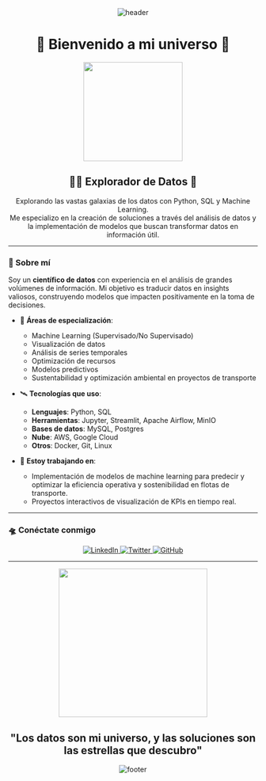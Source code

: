 

<!-- HEADER -->
<div align="center" width="100">
  <img src="https://capsule-render.vercel.app/api?color=0:1408d0,50:0860d0,100:08c4d0&height=250&section=header&text=David%20(David-I-X)&fontSize=30&type=waving&fontColor=fefefe&&animation=fadeIn"
  alt="header"/>
</div>
      <h1 align="center">🌌 Bienvenido a mi universo 🌌</h1>

<p align="center">
  <img src="https://media.giphy.com/media/QbumCX9HFFDQA/giphy.gif" width="200">
</p>

<h2 align="center">👨‍🚀 Explorador de Datos 🚀</h2>

<p align="center">
  Explorando las vastas galaxias de los datos con Python, SQL y Machine Learning.
  <br>Me especializo en la creación de soluciones a través del análisis de datos y la implementación de modelos que buscan transformar datos en información útil.
</p>

---

### 🚀 Sobre mí

Soy un **científico de datos** con experiencia en el análisis de grandes volúmenes de información. Mi objetivo es traducir datos en insights valiosos, construyendo modelos que impacten positivamente en la toma de decisiones.

- 🌌 **Áreas de especialización**:
  - Machine Learning (Supervisado/No Supervisado)
  - Visualización de datos
  - Análisis de series temporales
  - Optimización de recursos
  - Modelos predictivos
  - Sustentabilidad y optimización ambiental en proyectos de transporte

- 🛰️ **Tecnologías que uso**:
  - **Lenguajes**: Python, SQL
  - **Herramientas**: Jupyter, Streamlit, Apache Airflow, MinIO
  - **Bases de datos**: MySQL, Postgres
  - **Nube**: AWS, Google Cloud
  - **Otros**: Docker, Git, Linux

- 🌌 **Estoy trabajando en**:
  - Implementación de modelos de machine learning para predecir y optimizar la eficiencia operativa y sostenibilidad en flotas de transporte.
  - Proyectos interactivos de visualización de KPIs en tiempo real.

---

### 🛸 Conéctate conmigo

<p align="center">
  <a href="https://www.linkedin.com/in/tu-perfil" target="_blank">
    <img src="https://img.shields.io/badge/-LinkedIn-%230077B5?style=for-the-badge&logo=linkedin&logoColor=white" alt="LinkedIn"/>
  </a>
  <a href="https://twitter.com/tu-perfil" target="_blank">
    <img src="https://img.shields.io/badge/-Twitter-%231DA1F2?style=for-the-badge&logo=twitter&logoColor=white" alt="Twitter"/>
  </a>
  <a href="https://github.com/tu-perfil" target="_blank">
    <img src="https://img.shields.io/badge/-GitHub-%23181717?style=for-the-badge&logo=github&logoColor=white" alt="GitHub"/>
  </a>
</p>

---

<p align="center">
  <img src="https://media.giphy.com/media/l3vR0dq6lzhRy4f4A/giphy.gif" width="300">
</p>

<h2 align="center">"Los datos son mi universo, y las soluciones son las estrellas que descubro"</h2>


<!-- FOOTER -->
<div align="center" width="100">
  <img src="https://capsule-render.vercel.app/api?color=0:1408d0,50:0860d0,100:08c4d0&height=100&section=footer&fontSize=30&type=waving&fontColor=fefefe"
  alt="footer" />
</div>

